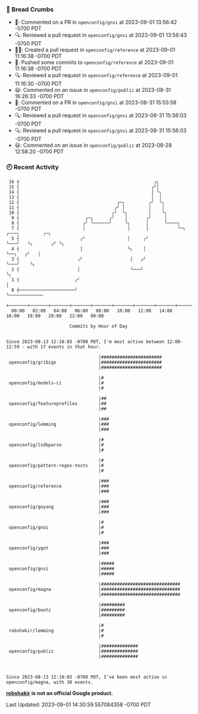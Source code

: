 ### 🍞 Bread Crumbs

 * 💬: Commented on a PR in  `openconfig/gnsi` at 2023-09-01 13:56:42 -0700 PDT
 * 🔍: Reviewed a pull request in  `openconfig/gnsi` at 2023-09-01 13:56:43 -0700 PDT
 * ✍🏼: Created a pull request in `openconfig/reference` at 2023-09-01 11:16:38 -0700 PDT
 * 🚢: Pushed some commits to `openconfig/reference` at 2023-09-01 11:16:38 -0700 PDT
 * 🔍: Reviewed a pull request in  `openconfig/reference` at 2023-09-01 11:16:30 -0700 PDT
 * 😃: Commented on an issue in `openconfig/public` at 2023-08-31 16:26:33 -0700 PDT
 * 💬: Commented on a PR in  `openconfig/gnsi` at 2023-08-31 15:55:58 -0700 PDT
 * 🔍: Reviewed a pull request in  `openconfig/gnsi` at 2023-08-31 15:56:03 -0700 PDT
 * 🔍: Reviewed a pull request in  `openconfig/gnsi` at 2023-08-31 15:56:03 -0700 PDT
 * 😃: Commented on an issue in `openconfig/public` at 2023-08-28 12:58:20 -0700 PDT

### 🕘 Recent Activity
```
 16 ┼                                                   ╭╮
 15 ┤                                                  ╭╯│
 14 ┤                                                  │ ╰╮
 13 ┤                                                  │  │
 12 ┤                                     ╭─╮         ╭╯  ╰╮
 11 ┤                                    ╭╯ │         │    │
 10 ┤                                   ╭╯  ╰╮        │    ╰╮
  9 ┤                         ╭─╮      ╭╯    │       ╭╯     │
  8 ┤                        ╭╯ ╰──────╯     ╰╮      │      ╰────╮
  7 ┤                        │                │      │           ╰─╮   ╭───╮         ╭─╮
  5 ┤                       ╭╯                │     ╭╯             ╰───╯   ╰╮       ╭╯ ╰╮
  4 ┤                       │                 ╰╮    │                       ╰──╮   ╭╯   │
  3 ┤                      ╭╯                  │   ╭╯                          ╰───╯    ╰╮
  2 ┤                      │                   ╰───╯                                     ╰╮
  1 ┤                     ╭╯                                                              │
  0 ┼─────────────────────╯                                                               ╰─────────────
    +───────+───────+───────+───────+───────+───────+───────+───────+───────+───────+───────+───────+────
  00:00   02:00   04:00   06:00   08:00   10:00   12:00   14:00   16:00   18:00   20:00   22:00   00:00   

						Commits by Hour of Day


Since 2023-08-13 12:18:03 -0700 PDT, I'm most active between 12:00-12:59 - with 17 events in that hour.

```



```
                                   |#######################
 openconfig/gribigo                |#######################
                                   |#######################

                                   |#
 openconfig/models-ci              |#
                                   |#

                                   |##
 openconfig/featureprofiles        |##
                                   |##

                                   |###
 openconfig/lemming                |###
                                   |###

                                   |#
 openconfig/lsdbparse              |#
                                   |#

                                   |#
 openconfig/pattern-regex-tests    |#
                                   |#

                                   |###
 openconfig/reference              |###
                                   |###

                                   |###
 openconfig/goyang                 |###
                                   |###

                                   |#
 openconfig/gnoi                   |#
                                   |#

                                   |###
 openconfig/ygot                   |###
                                   |###

                                   |#####
 openconfig/gnsi                   |#####
                                   |#####

                                   |##############################
 openconfig/magna                  |##############################
                                   |##############################

                                   |#########
 openconfig/bootz                  |#########
                                   |#########

                                   |#
 robshakir/lemming                 |#
                                   |#

                                   |##############
 openconfig/public                 |##############
                                   |##############



Since 2023-08-13 12:18:03 -0700 PDT, I've been most active in openconfig/magna, with 30 events.

```
**[robshakir](mailto:robjs@google.com) is not an official Google product.**  


Last Updated: 2023-09-01 14:30:59.557084358 -0700 PDT
